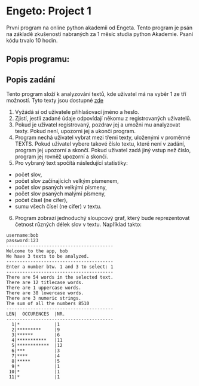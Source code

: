Engeto: Project 1
===
První program na online python akademii od Engeta.
Tento program je psán na základě zkušeností nabraných za 1 měsíc studia python Akademie. Psaní kódu trvalo 10 hodin.

Popis programu:
---

Popis zadání
---
Tento program složí k analyzování textů, kde uživatel má na vyběr 1 ze tří možností. Tyto texty jsou dostupné [zde](https://engeto.com/files/task_template.py)
1. Vyžádá si od uživatele přihlašovací jméno a heslo.
2. Zjistí, jestli zadané údaje odpovídají někomu z registrovaných uživatelů.
3. Pokud je uživatel registrovaný, pozdrav jej a umožni mu analyzovat texty. Pokud není, upozorni jej a ukonči program.
4. Program nechá uživatel vybrat mezi třemi texty, uloženými v proměnné TEXTS. Pokud uživatel vybere takové číslo textu, které není v zadání, program jej upozorní a skončí. Pokud uživatel zadá jiný vstup než číslo, program jej rovněž upozorní a skončí.
5. Pro vybraný text spočítá následující statistiky:
  - počet slov,
  - počet slov začínajících velkým písmenem,
  - počet slov psaných velkými písmeny,
  - počet slov psaných malými písmeny,
  - počet čísel (ne cifer),
  - sumu všech čísel (ne cifer) v textu.
6. Program zobrazí jednoduchý sloupcový graf, který bude reprezentovat četnost různých délek slov v textu. Například takto:
```
username:bob
password:123
----------------------------------------
Welcome to the app, bob
We have 3 texts to be analyzed.
----------------------------------------
Enter a number btw. 1 and 3 to select: 1
----------------------------------------
There are 54 words in the selected text.
There are 12 titlecase words.
There are 1 uppercase words.
There are 38 lowercase words.
There are 3 numeric strings.
The sum of all the numbers 8510
----------------------------------------
LEN|  OCCURENCES  |NR.
----------------------------------------
  1|*             |1
  2|*********     |9
  3|******        |6
  4|***********   |11
  5|************  |12
  6|***           |3
  7|****          |4
  8|*****         |5
  9|*             |1
 10|*             |1
 11|*             |1
```
